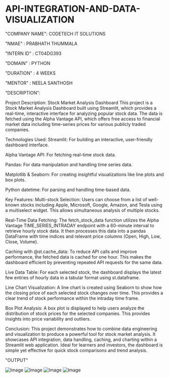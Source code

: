 # API-INTEGRATION-AND-DATA-VISUALIZATION

"COMPANY NAME": CODETECH IT SOLUTIONS

"NMAE"        : PRABHATH THUMMALA

"INTERN ID"   : CT04DG393

"DOMAIN"      : PYTHON

"DURATION"    : 4 WEEKS

"MENTOR"      : NEELA SANTHOSH

"DESCRIPTION":

  Project Description: Stock Market Analysis Dashboard
This project is a Stock Market Analysis Dashboard built using Streamlit, which provides a real-time, interactive interface for analyzing popular stock data. The data is fetched using the Alpha Vantage API, which offers free access to financial market data including time-series prices for various publicly traded companies.

 Technologies Used:
Streamlit: For building an interactive, user-friendly dashboard interface.

Alpha Vantage API: For fetching real-time stock data.

Pandas: For data manipulation and handling time series data.

Matplotlib & Seaborn: For creating insightful visualizations like line plots and box plots.

Python datetime: For parsing and handling time-based data.

 Key Features:
Multi-stock Selection:
Users can choose from a list of well-known stocks including Apple, Microsoft, Google, Amazon, and Tesla using a multiselect widget. This allows simultaneous analysis of multiple stocks.

Real-Time Data Fetching:
The fetch_stock_data function utilizes the Alpha Vantage TIME_SERIES_INTRADAY endpoint with a 60-minute interval to retrieve hourly stock data. It then processes this data into a pandas DataFrame with time indices and relevant price columns (Open, High, Low, Close, Volume).

Caching with @st.cache_data:
To reduce API calls and improve performance, the fetched data is cached for one hour. This makes the dashboard efficient by preventing repeated API requests for the same data.

Live Data Table:
For each selected stock, the dashboard displays the latest few entries of hourly data in a tabular format using st.dataframe.

Line Chart Visualization:
A line chart is created using Seaborn to show how the closing price of each selected stock changes over time. This provides a clear trend of stock performance within the intraday time frame.

Box Plot Analysis:
A box plot is displayed to help users analyze the distribution of stock prices for the selected companies. This provides insights into price variability and outliers.

 Conclusion:
This project demonstrates how to combine data engineering and visualization to produce a powerful tool for stock market analysis. It showcases API integration, data handling, caching, and charting within a Streamlit web application. Ideal for learners and investors, the dashboard is simple yet effective for quick stock comparisons and trend analysis.

"OUTPUT"

![Image](https://github.com/user-attachments/assets/43a099d4-aa1d-408b-bbeb-c05c0e6a6b33)
![Image](https://github.com/user-attachments/assets/77c89b42-72f4-40fc-bf59-6ebd23c72516)
![Image](https://github.com/user-attachments/assets/1c1f31b2-8e1a-42e8-8144-2d7c8f3fee9b)
![Image](https://github.com/user-attachments/assets/47fdceac-9f67-4704-ac26-63267772b758)
